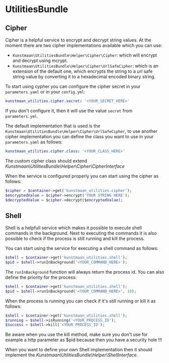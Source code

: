 # UtilitiesBundle

## Cipher

Cipher is a helpful service to encrypt and decrypt string values. At the moment there are two cipher implementations available which you can use:

* `Kunstmaan\UtilitiesBundle\Helper\Cipher\Cipher`: which will encrypt and decrypt using mcrypt.
* `Kunstmaan\UtilitiesBundle\Helper\Cipher\UrlSafeCipher`: which is an extension of the default one, which encrypts the string to a url safe string value by converting it to a hexadecimal encoded binary string.

To start using cypher you can configure the cipher secret in your `parameters.yaml` or in your `config.yml`:

```yaml
kunstmaan_utilities.cipher.secret: '<YOUR_SECRET_HERE>'
```
If you don't configure it, then it will use the value `secret` from `parameters.yml`. 


The default implementation that is used is the `Kunstmaan\UtilitiesBundle\Helper\Cipher\UrlSafeCipher`, to use another cipher implementation you can define the class you want to use in your `parameters.yaml` as follows:

```yaml
kunstmaan_utilities.cipher.class: '<YOUR_CLASS_HERE>'
```

The custom cipher class should extend *Kunstmaan\UtilitiesBundle\Helper\Cipher\CipherInterface*

When the service is configured properly you can start using the cipher as follows:

```php
$cipher = $container->get('kunstmaan_utilities.cipher');
$encryptedValue = $cipher->encrypt('YOUR STRING HERE');
$decryptedValue = $cipher->decrypt($encryptedValue);
```

## Shell

Shell is a helpfull service which makes it possible to execute shell commands in the background. Next to executing the commands it is also possible to check if the process is still running and kill the process.

You can start using the service for executing a shell command as follows:

```php
$shell = $container->get('kunstmaan_utilities.shell');
$pid = $shell->runInBackground('<YOUR_COMMAND_HERE>');
```

The `runInBackground` function will always return the process id. You can also define the priority for the process:

```php
$shell = $container->get('kunstmaan_utilities.shell');
$pid = $shell->runInBackground('<YOUR_COMMAND_HERE>', 10);
```

When the process is running you can check if it's still running or kill it as follows:

```php
$shell = $container->get('kunstmaan_utilities.shell');
$running = $shell->isRunning('<YOUR_PROCESS_ID');
$success = $shell->kill('<YOUR_PROCESS_ID');
```

Be aware when you use the kill method, make sure you don't use for example a http parameter as $pid because then you have a security hole !!!

When you want to define your own Shell implementation then it should implement the *Kunstmaan\UtilitiesBundle\Helper\ShellInterface*.

